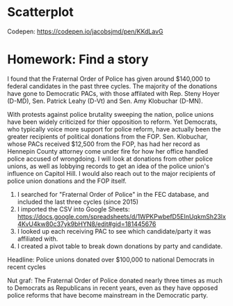 # Scatterplot
Codepen: https://codepen.io/jacobsjmd/pen/KKdLavG

# Homework: Find a story

I found that the Fraternal Order of Police has given around $140,000 to federal candidates in the past three cycles. The majority of 
the donations have gone to Democratic PACs, with those affilated with Rep. Steny Hoyer (D-MD), Sen. Patrick Leahy (D-Vt) and Sen. Amy Klobuchar (D-MN).

With protests against police brutality sweeping the nation, police unions have been widely criticized for thier opposition to reform. Yet Democrats, who typically voice more support for police reform, have actually been the greater recipients of political donations from the FOP. Sen. Klobuchar, whose PACs received $12,500 from the FOP, has had her record 
as Hennepin County attorney come under fire for how her office handled police accused of wrongdoing. I will look at donations from other police unions, as well as lobbying records 
to get an idea of the police union's influence on Capitol Hill. I would also reach out to the major recipients of police union donations and the FOP itself.

1. I searched for "Fraternal Order of Police" in the FEC database, and included the last three cycles (since 2015)
2. I imported the CSV into Google Sheets: https://docs.google.com/spreadsheets/d/1WPKPwbefD5EInUqkmSh23lx4KvU4kw80c37yk9bHYN8/edit#gid=181445676
3. I looked up each receiving PAC to see which candidate/party it was affiliated with.
4. I created a pivot table to break down donations by party and candidate.

Headline: Police unions donated over $100,000 to national Democrats in recent cycles

Nut graf: The Fraternal Order of Police donated nearly three times as much to Democrats as Republicans in recent years, 
even as they have opposed police reforms that have become mainstream in the Democratic party.
